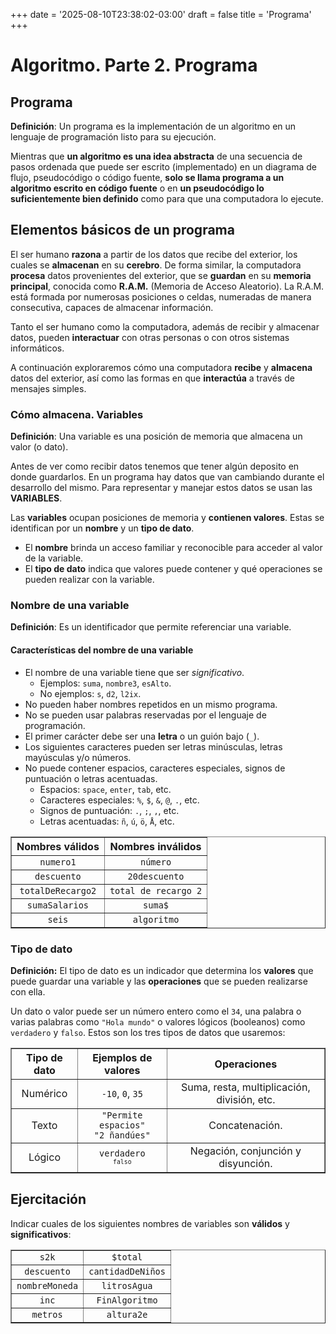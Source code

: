 +++
date = '2025-08-10T23:38:02-03:00'
draft = false
title = 'Programa'
+++

<style>
th, td {
  text-align: center;
}
</style>

# Algoritmo. Parte 2. Programa

## Programa

**Definición**: Un programa es la implementación de un algoritmo en un lenguaje de programación listo para su ejecución.

Mientras que **un algoritmo es una idea abstracta** de una secuencia de pasos ordenada que puede ser escrito (implementado) en un diagrama de flujo, pseudocódigo o código fuente, **solo se llama programa a un algoritmo escrito en código fuente** o en **un pseudocódigo lo suficientemente bien definido** como para que una computadora lo ejecute.

## Elementos básicos de un programa

El ser humano **razona** a partir de los datos que recibe del exterior, los cuales se **almacenan** en su **cerebro**. De forma similar, la computadora **procesa** datos provenientes del exterior, que se **guardan** en su **memoria principal**, conocida como **R.A.M.** (Memoria de Acceso Aleatorio).  La R.A.M. está formada por numerosas posiciones o celdas, numeradas de manera consecutiva, capaces de almacenar información. 

Tanto el ser humano como la computadora, además de recibir y almacenar datos, pueden **interactuar** con otras personas o con otros sistemas informáticos.

A continuación exploraremos cómo una computadora **recibe** y **almacena** datos del exterior, así como las formas en que **interactúa** a través de mensajes simples.

### Cómo almacena. Variables

**Definición**: Una variable es una posición de memoria que almacena un valor (o dato).

Antes de ver como recibir datos tenemos que tener algún deposito en donde guardarlos.
En un programa hay datos que van cambiando durante el desarrollo del mismo. Para representar y manejar estos datos se usan las **VARIABLES**.

Las **variables** ocupan posiciones de memoria y **contienen valores**. Estas se identifican por un **nombre** y un **tipo de dato**.

- El **nombre** brinda un acceso familiar y reconocible para acceder al valor de la variable.
- El **tipo de dato** indica que valores puede contener y qué operaciones se pueden realizar con la variable.

### Nombre de una variable

**Definición**: Es un identificador que permite referenciar una variable.

#### Características del nombre de una variable

- El nombre de una variable tiene que ser *significativo*.
	- Ejemplos: `suma`, `nombre3`, `esAlto`.
	- No ejemplos: `s`, `d2`, `l2ix`.
- No pueden haber nombres repetidos en un mismo programa.
- No se pueden usar palabras reservadas por el lenguaje de programación.
- El primer carácter debe ser una **letra** o un guión bajo (`_`).
- Los siguientes caracteres pueden ser letras minúsculas, letras mayúsculas y/o números.
- No puede contener espacios, caracteres especiales, signos de puntuación o letras acentuadas.
  - Espacios: `space`, `enter`, `tab`, etc.
  - Caracteres especiales: `%`, `$`, `&`, `@`, `.`, etc.
  - Signos de puntuación: `.`, `;`, `,`, etc.
  - Letras acentuadas: `ñ`, `ú`, `ö`, `Å`, etc.

<table border="1">
			<thead>
    <tr>
        <th>Nombres válidos</th>
        <th>Nombres inválidos</th>
    </tr>
			</thead>
				<tbody>
					<tr>
									<td><code>numero1</code></td>
									<td><code>número</code></td>
					</tr>
					<tr>
									<td><code>descuento</code></td>
									<td><code>20descuento</code></td>
					</tr>
					<tr>
									<td><code>totalDeRecargo2</code></td>
									<td><code>total de recargo 2</code></td>
					</tr>
					<tr>
									<td><code>sumaSalarios</code></td>
									<td><code>suma$</code></td>
					</tr>
					<tr>
									<td><code>seis</code></td>
									<td><code>algoritmo</code></td>
					</tr>
				</tbody>
</table>

### Tipo de dato

**Definición:** El tipo de dato es un indicador que determina los **valores** que puede guardar una variable y las **operaciones** que se pueden realizarse con ella.

Un dato o valor puede ser un número entero como el `34`, una palabra o varias palabras como `"Hola mundo"` o valores lógicos (booleanos) como `verdadero` y `falso`.
Estos son los tres tipos de datos que usaremos:

<table border="1">
    <thead>
        <tr>
            <th>Tipo de dato</th>
            <th>Ejemplos de valores</th>
            <th>Operaciones</th>
        </tr>
    </thead>
    <tbody>
        <tr>
            <td>Numérico</td>
            <td><code>-10</code>, <code>0</code>, <code>35</code></td>
            <td>Suma, resta, multiplicación, división, etc.</td>
        </tr>
        <tr>
            <td>Texto</td>
            <td><code>"Permite espacios"</code><br><code>"2 ñandúes"</code></td>
            <td>Concatenación.</td>
        </tr>
        <tr>
            <td>Lógico</td>
            <td><code>verdadero<code/><br><code>falso<code/></td>
            <td>Negación, conjunción y disyunción.</td>
        </tr>
    </tbody>
</table>

## Ejercitación

Indicar cuales de los siguientes nombres de variables son **válidos** y **significativos**:

<table border="1">
    <tr>
        <td><code>s2k</code></td>
        <td><code>$total</code></td>
    </tr>
    <tr>
        <td><code>descuento</code></td>
        <td><code>cantidadDeNiños</code></td>
    </tr>
    <tr>
        <td><code>nombreMoneda</code></td>
        <td><code>litrosAgua</code></td>
    </tr>
    <tr>
        <td><code>inc</code></td>
        <td><code>FinAlgoritmo</code></td>
    </tr>
    <tr>
        <td><code>metros</code></td>
        <td><code>altura2e</code></td>
    </tr>
</table>
